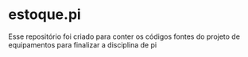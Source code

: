 # estoque.pi

Esse repositório foi criado para conter os códigos fontes do projeto de equipamentos para finalizar a disciplina de pi
